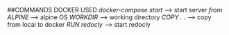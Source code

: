 ##COMMANDS DOCKER USED 
*docker-compose start* --> start server
*from ALPINE* --> alpine OS
*WORKDIR* --> working directory
*COPY . .*  --> copy from local to docker
*RUN redocly* --> start redocly